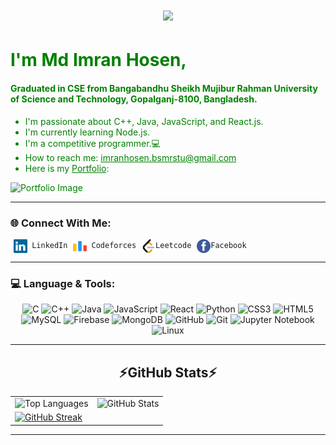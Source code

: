 <style>
  .profile-text {
    color: green;
  }
  .portfolio-image {
    width: 150px; /* Adjust the width as needed */
    height: auto; /* Maintains aspect ratio */
  }
  .connect-links code {
    margin-left: 5px;
  }
  .connect-links img {
    vertical-align: middle;
  }
  .connect-links a {
    color: inherit; /* Use the default link color */
    text-decoration: none; /* Remove underline */
  }
</style>

<h1 align="center">
  <a href="https://git.io/typing-svg">
    <img src="https://readme-typing-svg.herokuapp.com/?lines=Hello,+There!+👋;This+is+Md+Imran+Hosen....;Nice+to+meet+you!&center=true&size=25">
  </a>
</h1>

<div class="profile-text">
  <h1>I'm Md Imran Hosen,</h1>
  <h4>Graduated in CSE from Bangabandhu Sheikh Mujibur Rahman University of Science and Technology, Gopalganj-8100, Bangladesh.</h4>
  <ul>
    <li>I'm passionate about C++, Java, JavaScript, and React.js.</li>
    <li>I'm currently learning Node.js.</li>
    <li>I'm a competitive programmer.💻</li>
    <li>How to reach me: <a href="mailto:imranhosen.bsmrstu@gmail.com" style="color:green;">imranhosen.bsmrstu@gmail.com</a></li>
    <li>Here is my <a href="https://imran-me.vercel.app/" style="color:green;">Portfolio</a>:</li>
  </ul>
  <img src="https://github.com/user-attachments/assets/8ea86a4b-bda2-423f-b3ad-f5b13d4f0482" alt="Portfolio Image" class="portfolio-image">
</div>
<hr>

<h3>🌐 Connect With Me:</h3>
<div class="connect-links">
  <code><a href="https://www.linkedin.com/in/md-imran-hosen19/" title="LinkedIn Profile"><img width="22" src="images/linkedin.svg"> LinkedIn</a></code>
  <code><a href="https://codeforces.com/profile/md_imran_hosen19" title="Codeforces Profile"><img width="22" src="images/code-forces.png"> Codeforces</a></code>
  <code><a href="https://leetcode.com/md_imran_hosen19/" title="Leetcode Profile"><img width="22" src="images/leetcode.png">Leetcode</a></code>
  <code><a href="https://m.me/ImranHosen.Bsmrstu" title="Facebook Profile"><img width="22" src="images/facebook.png">Facebook</a></code>
</div>
<hr>

<h3>💻 Language & Tools:</h3>
<p align="center">
  <img src="https://img.shields.io/badge/c-%2300599C.svg?style=flat&logo=c%2B%2B&logoColor=white" alt="C">
  <img src="https://img.shields.io/badge/c++-%2300599C.svg?style=flat&logo=c%2B%2B&logoColor=white" alt="C++">
  <img src="https://img.shields.io/badge/java-%23ED8B00.svg?style=flat&logo=openjdk&logoColor=white" alt="Java">
  <img src="https://img.shields.io/badge/javascript-%23323330.svg?style=flat&logo=javascript&logoColor=%23F7DF1E" alt="JavaScript">
  <img src="https://img.shields.io/badge/react-%2320232a.svg?style=flat&logo=react&logoColor=%2361DAFB" alt="React">
  <img src="https://img.shields.io/badge/python-3670A0?style=flar&logo=python&logoColor=ffdd54" alt="Python">
  <img src="https://img.shields.io/badge/css3-%231572B6.svg?style=flat&logo=css3&logoColor=white" alt="CSS3">
  <img src="https://img.shields.io/badge/html5-%23E34F26.svg?style=flat&logo=html5&logoColor=white" alt="HTML5">
  <img src="https://img.shields.io/badge/mysql-%2300f.svg?style=flat&logo=mysql&logoColor=white" alt="MySQL">
  <img src="https://img.shields.io/badge/firebase-%23039BE5.svg?style=flat&logo=firebase" alt="Firebase">
  <img src="https://img.shields.io/badge/MongoDB-%234ea94b.svg?style=flat&logo=mongodb&logoColor=white" alt="MongoDB">
  <img src="https://img.shields.io/badge/github-121013?style=flat&logo=github&logoColor=white" alt="GitHub">
  <img src="https://img.shields.io/badge/git-%23F05033.svg?style=flat&logo=git&logoColor=white" alt="Git">
  <img src="https://img.shields.io/badge/jupyter-%23FA0F00.svg?style=flat&logo=jupyter&logoColor=white" alt="Jupyter Notebook">
  <img src="https://img.shields.io/badge/Linux-FCC624?style=flat&logo=linux&logoColor=black" alt="Linux">
</p>
<hr>

<h2 align="center">⚡GitHub Stats⚡</h2>
<table>
  <tr>
    <td valign="top">
      <img src="https://github-readme-stats.vercel.app/api/top-langs/?username=MdImranHosen1&layout=compact&show_icons=true&title_color=ffffff&icon_color=34abeb&text_color=daf7dc&bg_color=151515" alt="Top Languages">
    </td>
    <td valign="top">
      <img src="https://github-readme-stats.vercel.app/api?username=MdImranHosen1&show_icons=true&title_color=ffffff&icon_color=34abeb&text_color=daf7dc&bg_color=151515" alt="GitHub Stats">
    </td>
  </tr>
  <tr>
    <td colspan="2" valign="top">
      <a href="https://git.io/streak-stats">
        <img src="https://github-readme-streak-stats.herokuapp.com?user=MdImranHosen1&theme=dark&mode=weekly" alt="GitHub Streak">
      </a>
    </td>
  </tr>
</table>
<hr>
